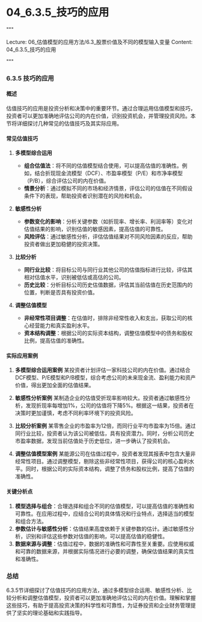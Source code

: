 # 04_6.3.5_技巧的应用

"""

Lecture: 06_估值模型的应用方法/6.3_股票价值及不同的模型输入变量
Content: 04_6.3.5_技巧的应用

"""

### 6.3.5 技巧的应用

#### 概述
估值技巧的应用是投资分析和决策中的重要环节。通过合理运用估值模型和技巧，投资者可以更加准确地评估公司的内在价值，识别投资机会，并管理投资风险。本节将详细探讨几种常见的估值技巧及其实际应用。

#### 常见估值技巧

1. **多模型综合运用**
   - **组合估值法**：将不同的估值模型结合使用，可以提高估值的准确性。例如，结合折现现金流模型（DCF）、市盈率模型（P/E）和市净率模型（P/B），综合评估公司的内在价值。
   - **情景分析**：通过模拟不同的市场和经济情景，评估公司的估值在不同假设条件下的表现，帮助投资者识别潜在的风险和机会。

2. **敏感性分析**
   - **参数变化的影响**：分析关键参数（如折现率、增长率、利润率等）变化对估值结果的影响，识别估值的敏感因素，提高估值的可靠性。
   - **风险评估**：通过敏感性分析，评估估值结果对不同风险因素的反应，帮助投资者做出更加稳健的投资决策。

3. **比较分析**
   - **同行业比较**：将目标公司与同行业其他公司的估值指标进行比较，评估其相对估值水平，识别被低估或高估的公司。
   - **历史比较**：分析目标公司历史估值数据，评估其当前估值在历史范围内的位置，判断是否具有投资价值。

4. **调整估值模型**
   - **非经常性项目调整**：在估值时，排除非经常性收入和支出，获取公司的核心经营能力和真实盈利水平。
   - **资本结构调整**：根据公司的实际资本结构，调整估值模型中的债务和股权比例，提高估值的准确性。

#### 实际应用案例

1. **多模型综合运用案例**
   某投资者计划评估一家科技公司的内在价值。通过结合DCF模型、P/E模型和P/B模型，综合考虑公司的未来现金流、盈利能力和资产价值，得出更加全面的估值结果。

2. **敏感性分析案例**
   某制造企业的估值受折现率影响较大。投资者通过敏感性分析，发现折现率每增加1%，公司的估值将下降5%。根据这一结果，投资者在决策时更加谨慎，考虑不同利率环境下的投资风险。

3. **比较分析案例**
   某零售企业的市盈率为12倍，而同行业平均市盈率为15倍。通过同行业比较，投资者认为该公司被低估，具有投资潜力。同时，分析公司历史市盈率数据，发现当前估值处于历史低位，进一步确认了投资机会。

4. **调整估值模型案例**
   某能源公司在估值过程中，投资者发现其报表中包含大量非经常性项目。通过调整模型，剔除这些非经常性项目，获得公司的核心盈利水平。同时，根据公司的实际资本结构，调整了债务和股权比例，提高了估值的准确性。

#### 关键分析点

1. **模型选择与组合**：合理选择和组合不同的估值模型，可以提高估值的准确性和可靠性。在应用过程中，应结合公司的具体情况和行业特点，选择适当的模型和组合方法。
2. **参数估计与敏感性分析**：估值结果高度依赖于关键参数的估计。通过敏感性分析，识别和评估这些参数对估值的影响，可以提高估值的稳健性。
3. **数据来源与调整**：估值过程中，数据的准确性和可靠性至关重要。应使用权威和可靠的数据来源，并根据实际情况进行必要的调整，确保估值结果的真实性和准确性。

### 总结
6.3.5节详细探讨了估值技巧的应用方法，通过多模型综合运用、敏感性分析、比较分析和调整估值模型，投资者可以更加准确地评估公司的内在价值。理解和掌握这些技巧，有助于提高投资决策的科学性和可靠性，为证券投资和企业财务管理提供了坚实的理论基础和实践指导。